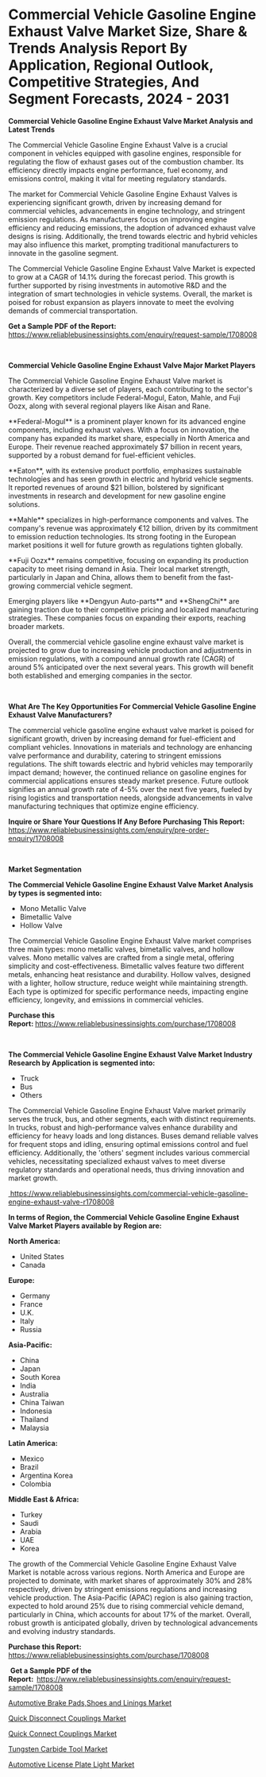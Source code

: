 <p><h1>Commercial Vehicle Gasoline Engine Exhaust Valve Market Size, Share & Trends Analysis Report By Application, Regional Outlook, Competitive Strategies, And Segment Forecasts, 2024 - 2031</h1></p><p><strong>Commercial Vehicle Gasoline Engine Exhaust Valve Market Analysis and Latest Trends</strong></p>
<p><p>The Commercial Vehicle Gasoline Engine Exhaust Valve is a crucial component in vehicles equipped with gasoline engines, responsible for regulating the flow of exhaust gases out of the combustion chamber. Its efficiency directly impacts engine performance, fuel economy, and emissions control, making it vital for meeting regulatory standards.</p><p>The market for Commercial Vehicle Gasoline Engine Exhaust Valves is experiencing significant growth, driven by increasing demand for commercial vehicles, advancements in engine technology, and stringent emission regulations. As manufacturers focus on improving engine efficiency and reducing emissions, the adoption of advanced exhaust valve designs is rising. Additionally, the trend towards electric and hybrid vehicles may also influence this market, prompting traditional manufacturers to innovate in the gasoline segment.</p><p>The Commercial Vehicle Gasoline Engine Exhaust Valve Market is expected to grow at a CAGR of 14.1% during the forecast period. This growth is further supported by rising investments in automotive R&D and the integration of smart technologies in vehicle systems. Overall, the market is poised for robust expansion as players innovate to meet the evolving demands of commercial transportation.</p></p>
<p><strong>Get a Sample PDF of the Report:&nbsp;</strong> <a href="https://www.reliablebusinessinsights.com/enquiry/request-sample/1708008?utm_campaign=97&utm_medium=2&utm_source=Github&utm_content=ia&utm_term=18122024&utm_id=commercial-vehicle-gasoline-engine-exhaust-valve">https://www.reliablebusinessinsights.com/enquiry/request-sample/1708008</a></p>
<p>&nbsp;</p>
<p><strong>Commercial Vehicle Gasoline Engine Exhaust Valve Major Market Players</strong></p>
<p><p>The Commercial Vehicle Gasoline Engine Exhaust Valve market is characterized by a diverse set of players, each contributing to the sector's growth. Key competitors include Federal-Mogul, Eaton, Mahle, and Fuji Oozx, along with several regional players like Aisan and Rane.</p><p>**Federal-Mogul** is a prominent player known for its advanced engine components, including exhaust valves. With a focus on innovation, the company has expanded its market share, especially in North America and Europe. Their revenue reached approximately $7 billion in recent years, supported by a robust demand for fuel-efficient vehicles.</p><p>**Eaton**, with its extensive product portfolio, emphasizes sustainable technologies and has seen growth in electric and hybrid vehicle segments. It reported revenues of around $21 billion, bolstered by significant investments in research and development for new gasoline engine solutions.</p><p>**Mahle** specializes in high-performance components and valves. The company's revenue was approximately €12 billion, driven by its commitment to emission reduction technologies. Its strong footing in the European market positions it well for future growth as regulations tighten globally.</p><p>**Fuji Oozx** remains competitive, focusing on expanding its production capacity to meet rising demand in Asia. Their local market strength, particularly in Japan and China, allows them to benefit from the fast-growing commercial vehicle segment.</p><p>Emerging players like **Dengyun Auto-parts** and **ShengChi** are gaining traction due to their competitive pricing and localized manufacturing strategies. These companies focus on expanding their exports, reaching broader markets.</p><p>Overall, the commercial vehicle gasoline engine exhaust valve market is projected to grow due to increasing vehicle production and adjustments in emission regulations, with a compound annual growth rate (CAGR) of around 5% anticipated over the next several years. This growth will benefit both established and emerging companies in the sector.</p></p>
<p>&nbsp;</p>
<p><strong>What Are The Key Opportunities For Commercial Vehicle Gasoline Engine Exhaust Valve Manufacturers?</strong></p>
<p><p>The commercial vehicle gasoline engine exhaust valve market is poised for significant growth, driven by increasing demand for fuel-efficient and compliant vehicles. Innovations in materials and technology are enhancing valve performance and durability, catering to stringent emissions regulations. The shift towards electric and hybrid vehicles may temporarily impact demand; however, the continued reliance on gasoline engines for commercial applications ensures steady market presence. Future outlook signifies an annual growth rate of 4-5% over the next five years, fueled by rising logistics and transportation needs, alongside advancements in valve manufacturing techniques that optimize engine efficiency.</p></p>
<p><strong>Inquire or Share Your Questions If Any Before Purchasing This Report:</strong> <a href="https://www.reliablebusinessinsights.com/enquiry/pre-order-enquiry/1708008?utm_campaign=97&utm_medium=2&utm_source=Github&utm_content=ia&utm_term=18122024&utm_id=commercial-vehicle-gasoline-engine-exhaust-valve">https://www.reliablebusinessinsights.com/enquiry/pre-order-enquiry/1708008</a></p>
<p>&nbsp;</p>
<p><strong>Market Segmentation</strong></p>
<p><strong>The Commercial Vehicle Gasoline Engine Exhaust Valve Market Analysis by types is segmented into:</strong></p>
<p><ul><li>Mono Metallic Valve</li><li>Bimetallic Valve</li><li>Hollow Valve</li></ul></p>
<p><p>The Commercial Vehicle Gasoline Engine Exhaust Valve market comprises three main types: mono metallic valves, bimetallic valves, and hollow valves. Mono metallic valves are crafted from a single metal, offering simplicity and cost-effectiveness. Bimetallic valves feature two different metals, enhancing heat resistance and durability. Hollow valves, designed with a lighter, hollow structure, reduce weight while maintaining strength. Each type is optimized for specific performance needs, impacting engine efficiency, longevity, and emissions in commercial vehicles.</p></p>
<p><strong>Purchase this Report:&nbsp;</strong><a href="https://www.reliablebusinessinsights.com/purchase/1708008?utm_campaign=97&utm_medium=2&utm_source=Github&utm_content=ia&utm_term=18122024&utm_id=commercial-vehicle-gasoline-engine-exhaust-valve">https://www.reliablebusinessinsights.com/purchase/1708008</a></p>
<p>&nbsp;</p>
<p><strong>The Commercial Vehicle Gasoline Engine Exhaust Valve Market Industry Research by Application is segmented into:</strong></p>
<p><ul><li>Truck</li><li>Bus</li><li>Others</li></ul></p>
<p><p>The Commercial Vehicle Gasoline Engine Exhaust Valve market primarily serves the truck, bus, and other segments, each with distinct requirements. In trucks, robust and high-performance valves enhance durability and efficiency for heavy loads and long distances. Buses demand reliable valves for frequent stops and idling, ensuring optimal emissions control and fuel efficiency. Additionally, the 'others' segment includes various commercial vehicles, necessitating specialized exhaust valves to meet diverse regulatory standards and operational needs, thus driving innovation and market growth.</p></p>
<p><a href="https://www.reliablebusinessinsights.com/commercial-vehicle-gasoline-engine-exhaust-valve-r1708008?utm_campaign=97&utm_medium=2&utm_source=Github&utm_content=ia&utm_term=18122024&utm_id=commercial-vehicle-gasoline-engine-exhaust-valve">&nbsp;https://www.reliablebusinessinsights.com/commercial-vehicle-gasoline-engine-exhaust-valve-r1708008</a></p>
<p><strong>In terms of Region, the Commercial Vehicle Gasoline Engine Exhaust Valve Market Players available by Region are:</strong></p>
<p>
    <p> <strong> North America: </strong>
        <ul>
            <li>United States</li>
            <li>Canada</li>
        </ul>
        </p> 
    <p> <strong> Europe: </strong>
        <ul>
            <li>Germany</li>
            <li>France</li>
            <li>U.K.</li>
            <li>Italy</li>
            <li>Russia</li>
        </ul>
        </p> 
    <p> <strong> Asia-Pacific: </strong>
        <ul>
            <li>China</li>
            <li>Japan</li>
            <li>South Korea</li>
            <li>India</li>
            <li>Australia</li>
            <li>China Taiwan</li>
            <li>Indonesia</li>
            <li>Thailand</li>
            <li>Malaysia</li>
        </ul>
        </p> 
    <p> <strong> Latin America: </strong>
        <ul>
            <li>Mexico</li>
            <li>Brazil</li>
            <li>Argentina Korea</li>
            <li>Colombia</li>
        </ul>
        </p> 
    <p> <strong> Middle East & Africa: </strong>
        <ul>
            <li>Turkey</li>
            <li>Saudi</li>
            <li>Arabia</li>
            <li>UAE</li>
            <li>Korea</li>
        </ul>
    </p>
    </p>
<p><p>The growth of the Commercial Vehicle Gasoline Engine Exhaust Valve Market is notable across various regions. North America and Europe are projected to dominate, with market shares of approximately 30% and 28% respectively, driven by stringent emissions regulations and increasing vehicle production. The Asia-Pacific (APAC) region is also gaining traction, expected to hold around 25% due to rising commercial vehicle demand, particularly in China, which accounts for about 17% of the market. Overall, robust growth is anticipated globally, driven by technological advancements and evolving industry standards.</p></p>
<p><strong>Purchase this Report: </strong><a href="https://www.reliablebusinessinsights.com/purchase/1708008?utm_campaign=97&utm_medium=2&utm_source=Github&utm_content=ia&utm_term=18122024&utm_id=commercial-vehicle-gasoline-engine-exhaust-valve">https://www.reliablebusinessinsights.com/purchase/1708008</a></p>
<p>&nbsp;<strong>Get a Sample PDF of the Report:&nbsp;&nbsp;</strong><a href="https://www.reliablebusinessinsights.com/enquiry/request-sample/1708008?utm_campaign=97&utm_medium=2&utm_source=Github&utm_content=ia&utm_term=18122024&utm_id=commercial-vehicle-gasoline-engine-exhaust-valve">https://www.reliablebusinessinsights.com/enquiry/request-sample/1708008</a></p>
<p><strong></strong></p>
<p><p><a href="https://github.com/stephaniwo144/Market-Research-Report-List-1/blob/main/automotive-brake-padsshoes-and-linings-market.md?utm_campaign=97&utm_medium=2&utm_source=Github&utm_content=ia&utm_term=18122024&utm_id=commercial-vehicle-gasoline-engine-exhaust-valve">Automotive Brake Pads,Shoes and Linings Market</a></p><p><a href="https://www.linkedin.com/pulse/key-insights-quick-disconnect-couplings-market-2024-2031-segmentation-kbsjf?utm_campaign=97&utm_medium=2&utm_source=Github&utm_content=ia&utm_term=18122024&utm_id=commercial-vehicle-gasoline-engine-exhaust-valve">Quick Disconnect Couplings Market</a></p><p><a href="https://www.linkedin.com/pulse/quick-connect-couplings-market-size-growing-cagr-87-from-j6dpf?utm_campaign=97&utm_medium=2&utm_source=Github&utm_content=ia&utm_term=18122024&utm_id=commercial-vehicle-gasoline-engine-exhaust-valve">Quick Connect Couplings Market</a></p><p><a href="https://www.linkedin.com/pulse/industry-strategies-opportunities-tungsten-carbide-tool-u1omf?utm_campaign=97&utm_medium=2&utm_source=Github&utm_content=ia&utm_term=18122024&utm_id=commercial-vehicle-gasoline-engine-exhaust-valve">Tungsten Carbide Tool Market</a></p><p><a href="https://github.com/ParvinKhatun77/Market-Research-Report-List-1/blob/main/automotive-license-plate-light-market.md?utm_campaign=97&utm_medium=2&utm_source=Github&utm_content=ia&utm_term=18122024&utm_id=commercial-vehicle-gasoline-engine-exhaust-valve">Automotive License Plate Light Market</a></p></p>